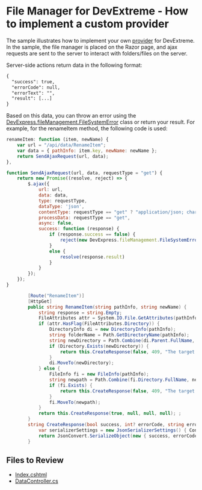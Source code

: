 # File Manager for DevExtreme - How to implement a custom provider

The sample illustrates how to implement your own [provider](https://js.devexpress.com/Documentation/ApiReference/UI_Components/dxFileManager/File_System_Providers/Custom/) for DevExtreme. In the sample, the file manager is placed on the Razor page, and ajax requests are sent to the server to interact with folders/files on the server.

Server-side actions return data in the following format:

```xml
{
  "success": true,
  "errorCode": null,
  "errorText": "",
  "result": [...]
}
```

Based on this data, you can throw an error using the [DevExpress.fileManagement.FileSystemError](https://js.devexpress.com/Documentation/ApiReference/Common/Object_Structures/FileSystemError/) class or return your result. For example, for the renameItem method, the following code is used:

```js
renameItem: function (item, newName) {
    var url = "/api/data/RenameItem";
    var data = { pathInfo: item.key, newName: newName };
    return SendAjaxRequest(url, data);
},

function SendAjaxRequest(url, data, requestType = "get") {
    return new Promise((resolve, reject) => {
        $.ajax({
            url: url,
            data: data,
            type: requestType,
            dataType: 'json',
            contentType: requestType == "get" ? "application/json; charset=utf-8" : false,
            processData: requestType == "get",
            async: false,
            success: function (response) {
                if (response.success == false) {
                    reject(new DevExpress.fileManagement.FileSystemError(response.errorCode, null, response.errorText));
                }
                else {
                    resolve(response.result)
                }
            }
        });
    });
}
```

```cs
        [Route("RenameItem")]
        [HttpGet]
        public string RenameItem(string pathInfo, string newName) {
            string response = string.Empty;
            FileAttributes attr = System.IO.File.GetAttributes(pathInfo);
            if (attr.HasFlag(FileAttributes.Directory)) {
                DirectoryInfo di = new DirectoryInfo(pathInfo);
                string folderName = Path.GetDirectoryName(pathInfo);
                string newDirectory = Path.Combine(di.Parent.FullName, newName);
                if (Directory.Exists(newDirectory)) {
                    return this.CreateResponse(false, 409, "The target directory already exists", null);
                }
                di.MoveTo(newDirectory);
            } else {
                FileInfo fi = new FileInfo(pathInfo);
                string newpath = Path.Combine(fi.Directory.FullName, newName);                
                if (fi.Exists) {
                    return this.CreateResponse(false, 409, "The target file already exists", null);
                }
                fi.MoveTo(newpath);
            }
            return this.CreateResponse(true, null, null, null); ;
        }
        string CreateResponse(bool success, int? errorCode, string errorText, FileDataItem[] result) {
            var serializerSettings = new JsonSerializerSettings() { ContractResolver = new CamelCasePropertyNamesContractResolver() };            
            return JsonConvert.SerializeObject(new { success, errorCode, errorText, result }, serializerSettings);
        }
```


## Files to Review

- [Index.cshtml](./CS/Pages/Index.cshtml)
- [DataController.cs](./CS/Controllers/DataController.cs)

